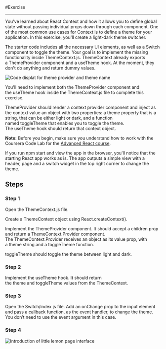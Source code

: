#Exercise

---

You've learned about React Context and how it allows you to define global state without passing individual props down
through each component. One of the most common use cases for Context is to define a theme for your application. In this
exercise, you'll create a light-dark theme switcher.

The starter code includes all the necessary UI elements, as well as a Switch component to toggle the theme. Your goal is
to implement the missing functionality inside ThemeContext.js. ThemeContext already exports a ThemeProvider component
and a useTheme hook. At the moment, they don't do anything and return dummy values.

![Code displat for theme provider and theme name](https://d3c33hcgiwev3.cloudfront.net/imageAssetProxy.v1/jM-88SzzSGeqCuO6kVW1SA_0120f419734849b6a1cd5421c020baa1_image1.png?expiry=1700092800000&hmac=pReRW3d9MqLhTiIg-o-9tlPVoV7Xcs8t9Xk9BV9JW1U)

You'll need to implement both the ThemeProvider component and the useTheme hook inside the ThemeContext.js file to
complete this exercise.

ThemeProvider should render a context provider component and inject as the context value an object with two properties:
a theme property that is a string, that can be either light or dark, and a function named toggleTheme that enables you
to toggle the theme. The useTheme hook should return that context object.

**Note:** Before you begin, make sure you understand how to work with the Coursera Code Lab for
the [Advanced React course](https://www.coursera.org/learn/advanced-react/supplement/htaLX/working-with-labs-in-this-course 'https://www.coursera.org/learn/advanced-react/supplement/htaLX/working-with-labs-in-this-course').

If you run npm start and view the app in the browser, you'll notice that the starting React app works as is. The app
outputs a simple view with a header, page and a switch widget in the top right corner to change the theme.

## Steps

### **Step 1**

Open the ThemeContext.js file.

Create a ThemeContext object using React.createContext().

Implement the ThemeProvider component. It should accept a children prop and return a ThemeContext.Provider component.
The ThemeContext.Provider receives an object as its value prop, with a theme string and a toggleTheme function.

toggleTheme should toggle the theme between light and dark.

### **Step 2**

Implement the useTheme hook. It should return the theme and toggleTheme values from the ThemeContext.

### **Step 3**

Open the Switch/index.js file. Add an onChange prop to the input element and pass a callback function, as the event
handler, to change the theme. You don’t need to use the event argument in this case.

### **Step 4**

![Introduction of little lemon page interface](https://d3c33hcgiwev3.cloudfront.net/imageAssetProxy.v1/UDsOmTrhT-yQtmAWnKX0QA_099e6c2737b346869196fc7764e7dfa1_image2.png?expiry=1700092800000&hmac=LdddYeDFhPZCZux9q5J03FFobAFvmc_m1_WIfWeatoA)
